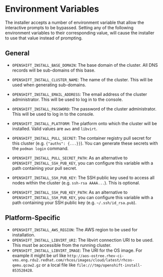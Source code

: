 # Environment Variables

The installer accepts a number of environment variable that allow the interactive prompts to be bypassed. Setting any of the following environment variables to their corresponding value, will cause the installer to use that value instead of prompting.

## General

* `OPENSHIFT_INSTALL_BASE_DOMAIN`:
    The base domain of the cluster. All DNS records will be sub-domains of this base.

* `OPENSHIFT_INSTALL_CLUSTER_NAME`:
     The name of the cluster.
     This will be used when generating sub-domains.
* `OPENSHIFT_INSTALL_EMAIL_ADDRESS`:
     The email address of the cluster administrator.
     This will be used to log in to the console.
* `OPENSHIFT_INSTALL_PASSWORD`:
     The password of the cluster administrator.
     This will be used to log in to the console.
* `OPENSHIFT_INSTALL_PLATFORM`:
     The platform onto which the cluster will be installed.
     Valid values are `aws` and `libvirt`.
* `OPENSHIFT_INSTALL_PULL_SECRET`:
     The container registry pull secret for this cluster (e.g. `{"auths": {...}}`).
     You can generate these secrets with the `podman login` command.
* `OPENSHIFT_INSTALL_PULL_SECRET_PATH`:
     As an alternative to `OPENSHIFT_INSTALL_SSH_PUB_KEY`, you can configure this variable with a path containing your pull secret.
* `OPENSHIFT_INSTALL_SSH_PUB_KEY`:
     The SSH public key used to access all nodes within the cluster (e.g. `ssh-rsa AAAA...`).
     This is optional.
* `OPENSHIFT_INSTALL_SSH_PUB_KEY_PATH`:
     As an alternative to `OPENSHIFT_INSTALL_SSH_PUB_KEY`, you can configure this variable with a path containing your SSH public key (e.g. `~/.ssh/id_rsa.pub`).

## Platform-Specific

* `OPENSHIFT_INSTALL_AWS_REGION`:
    The AWS region to be used for installation.
* `OPENSHIFT_INSTALL_LIBVIRT_URI`:
    The libvirt connection URI to be used.
    This must be accessible from the running cluster.
* `OPENSHIFT_INSTALL_LIBVIRT_IMAGE`:
    The URI for the OS image.
    For example it might be url like `http://aos-ostree.rhev-ci-vms.eng.rdu2.redhat.com/rhcos/images/cloud/latest/rhcos-qemu.qcow2.gz` or
    a local file like `file:///tmp/openshift-install-853528428`.
